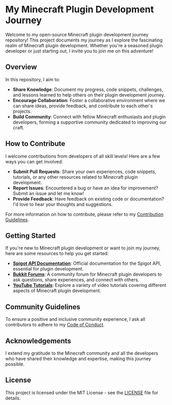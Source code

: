# My Minecraft Plugin Development Journey

Welcome to my open-source Minecraft plugin development journey repository! This project documents my journey as I explore the fascinating realm of Minecraft plugin development. Whether you're a seasoned plugin developer or just starting out, I invite you to join me on this adventure!

## Overview

In this repository, I aim to:

- **Share Knowledge**: Document my progress, code snippets, challenges, and lessons learned to help others on their plugin development journey.
- **Encourage Collaboration**: Foster a collaborative environment where we can share ideas, provide feedback, and contribute to each other's projects.
- **Build Community**: Connect with fellow Minecraft enthusiasts and plugin developers, forming a supportive community dedicated to improving our craft.

## How to Contribute

I welcome contributions from developers of all skill levels! Here are a few ways you can get involved:

- **Submit Pull Requests**: Share your own experiences, code snippets, tutorials, or any other resources related to Minecraft plugin development.
- **Report Issues**: Encountered a bug or have an idea for improvement? Submit an issue and let me know!
- **Provide Feedback**: Have feedback on existing code or documentation? I'd love to hear your thoughts and suggestions.

For more information on how to contribute, please refer to my [Contribution Guidelines](CONTRIBUTING.md).

## Getting Started

If you're new to Minecraft plugin development or want to join my journey, here are some resources to help you get started:

- **[Spigot API Documentation](https://hub.spigotmc.org/javadocs/spigot/index.html)**: Official documentation for the Spigot API, essential for plugin development.
- **[Bukkit Forums](https://bukkit.org/forums/)**: A community forum for Minecraft plugin developers to ask questions, share experiences, and connect with others.
- **[YouTube Tutorials](https://www.youtube.com/)**: Explore a variety of video tutorials covering different aspects of Minecraft plugin development.

## Community Guidelines

To ensure a positive and inclusive community experience, I ask all contributors to adhere to my [Code of Conduct](CODE_OF_CONDUCT.md).

## Acknowledgements

I extend my gratitude to the Minecraft community and all the developers who have shared their knowledge and expertise, making this journey possible.

## License

This project is licensed under the MIT License - see the [LICENSE](LICENSE) file for details.
